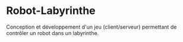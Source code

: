# Robot-Labyrinthe
Conception et développement d'un jeu (client/serveur) permettant de contrôler un robot dans un labyrinthe.
